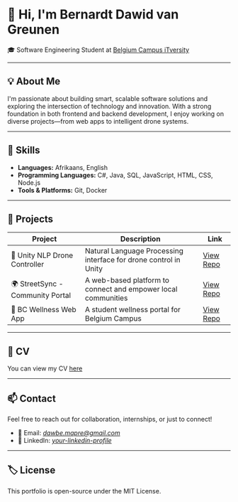 # 👋 Hi, I'm Bernardt Dawid van Greunen

🎓 Software Engineering Student at [Belgium Campus iTversity](https://www.belgiumcampus.ac.za/)

---

## 💡 About Me

I'm passionate about building smart, scalable software solutions and exploring the intersection of technology and innovation. With a strong foundation in both frontend and backend development, I enjoy working on diverse projects—from web apps to intelligent drone systems.

---

## 🧠 Skills
- **Languages:** Afrikaans, English
- **Programming Languages:** C#, Java, SQL, JavaScript, HTML, CSS, Node.js
- **Tools & Platforms:** Git, Docker

---

## 📂 Projects

| Project | Description | Link |
|--------|-------------|------|
| 🧠 Unity NLP Drone Controller | Natural Language Processing interface for drone control in Unity | [View Repo](https://github.com/lemawe69/PRJ381-NLP-Unity-REPO.git) |
| 🌍 StreetSync - Community Portal | A web-based platform to connect and empower local communities | [View Repo](https://github.com/Phasma12-wq/WPR381_Group_Assignment.git) |
| 🧘 BC Wellness Web App | A student wellness portal for Belgium Campus | [View Repo](https://github.com/EJ-Engelbrecht/PRG381-BC-Student-Wellness.git) |

---

## 📄 CV

You can view my CV [here](https://github.com/Phasma12-wq/CV.git)

---

## 📫 Contact

Feel free to reach out for collaboration, internships, or just to connect!

- 📧 Email: *dawbe.mapre@gmail.com*  
- 🔗 LinkedIn: *[your-linkedin-profile](https://linkedin.com/in/your-profile)*  

---

## 🏷️ License

This portfolio is open-source under the MIT License.
